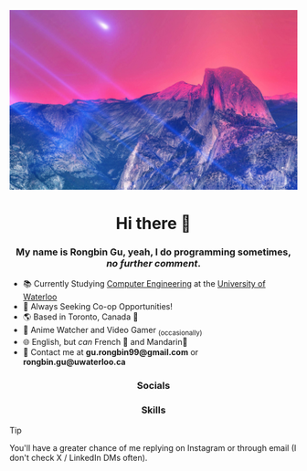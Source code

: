![Pink sky across majestic mountains](https://github.com/Rongbin99/Rongbin99/blob/main/Wallpaper2.jpg)

<div align="center">

# Hi there 👋

</div>

<div align="center">

### My name is Rongbin Gu, yeah, I do programming sometimes, _no further comment_. 

</div>

- 📚 Currently Studying [Computer Engineering](https://ece.uwaterloo.ca/) at the [University of Waterloo](https://uwaterloo.ca/)
- 💼 Always Seeking Co-op Opportunities!
- 🌎 Based in Toronto, Canada 🍁
- 🍿 Anime Watcher and Video Gamer <sub>(occasionally)
- 🌐 English, but *can* French 🥖 and Mandarin🏮
- 📨 Contact me at __gu.rongbin99@gmail.com__ or __rongbin.gu@uwaterloo.ca__

<div align="center">

### Socials

</div>

<p aligh="center">
<a href="https://www.linkedin.com/in/rongbin99/" target="_blank><img style="margin: 10px" src="https://github.com/Rongbin99/Rongbin99/blob/main/assets/LI-In-Bug.png" alt="LinkedIn" height="50" /></a>





<div align="center">

### Skills

</div>


> [!TIP]
> You'll have a greater chance of me replying on Instagram or through email (I don't check X / LinkedIn DMs often).
